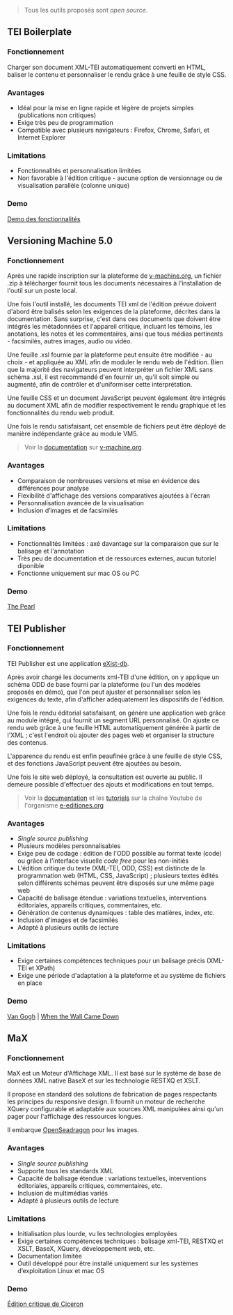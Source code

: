 
> Tous les outils proposés sont *open source*.

## TEI Boilerplate

### Fonctionnement

Charger son document XML-TEI automatiquement converti en HTML, baliser le contenu et personnaliser le rendu grâce à une feuille de style CSS. 

### Avantages

- Idéal pour la mise en ligne rapide et légère de projets simples (publications non critiques) 
- Exige très peu de programmation
- Compatible avec plusieurs navigateurs : Firefox, Chrome, Safari, et Internet Explorer

### Limitations

- Fonctionnalités et personnalisation limitées
- Non favorable à l'édition critique - aucune option de versionnage ou de visualisation parallèle (colonne unique) 

### Demo
[Demo des fonctionnalités](https://dcl.ils.indiana.edu/teibp/content/demo.xml)

## Versioning Machine 5.0

### Fonctionnement

Après une rapide inscription sur la plateforme de [v-machine.org](http://v-machine.org), un fichier .zip à télécharger fournit tous les documents nécessaires à l'installation de l'outil sur un poste local. 

Une fois l'outil installé, les documents TEI xml de l'édition prévue doivent d'abord être balisés selon les exigences de la plateforme, décrites dans la documentation. Sans surprise, c'est dans ces documents que doivent être intégrés les métadonnées et l'appareil critique, incluant les témoins, les anotations, les notes et les commentaires, ainsi que tous médias pertinents - facsimilés, autres images, audio ou vidéo.  

Une feuille .xsl fournie par la plateforme peut ensuite être modifiée - au choix - et appliquée au XML afin de moduler le rendu web de l'édition. Bien que la majorité des navigateurs peuvent interpréter un fichier XML sans schéma .xsl, il est recommandé d'en fournir un, qu'il soit simple ou augmenté, afin de contrôler et d'uniformiser cette interprétation.

Une feuille CSS et un document JavaScript peuvent également être intégrés au document XML afin de modifier respectivement le rendu graphique et les fonctionnalités du rendu web produit. 

Une fois le rendu satisfaisant, cet ensemble de fichiers peut être déployé de manière indépendante grâce au module VM5. 

> Voir la [documentation](http://v-machine.org/documentation/) sur [v-machine.org](http://v-machine.org). 

### Avantages

- Comparaison de nombreuses versions et mise en évidence des différences pour analyse
- Flexibilité d'affichage des versions comparatives ajoutées à l'écran
- Personnalisation avancée de la visualisation
- Inclusion d’images et de facsimilés

### Limitations

- Fonctionnalités limitées : axé davantage sur la comparaison que sur le balisage et l'annotation
- Très peu de documentation et de ressources externes, aucun tutoriel diponible
- Fonctionne uniquement sur mac OS ou PC

### Demo
[The Pearl](http://v-machine.org/samples/pearl.html)

## TEI Publisher

### Fonctionnement

TEI Publisher est une application [eXist-db](http://exist-db.org/exist/apps/homepage/index.html). 

Après avoir chargé les documents xml-TEI d'une édition, on y applique un schéma ODD de base fourni par la plateforme (ou l'un des modèles proposés en démo), que l'on peut ajuster et personnaliser selon les exigences du texte, afin d'afficher adéquatement les dispositifs de l'édition.

Une fois le rendu éditorial satisfaisant, on génère une application web grâce au module intégré, qui fournit un segment URL personnalisé. On ajuste ce rendu web grâce à une feuille HTML automatiquement générée à partir de l'XML ; c'est l'endroit où ajouter des pages web et organiser la structure des contenus. 

L'apparence du rendu est enfin peaufinée grâce à une feuille de style CSS, et des fonctions JavaScript peuvent être ajoutées au besoin. 

Une fois le site web déployé, la consultation est ouverte au public. Il demeure possible d'effectuer des ajouts et modifications en tout temps. 

> Voir la [documentation](https://teipublisher.com/exist/apps/tei-publisher/doc/documentation.xml?odd=docbook&view=div) et les [tutoriels](https://www.youtube.com/watch?v=QuWrfAS2SWM&list=PLx8WACGMjM7mmlJXUW-SdEKw9pEBNMzfW) sur la chaîne Youtube de l'organisme [e-editiones.org](e-editiones.org)

### Avantages

- *Single source publishing*
- Plusieurs modèles personnalisables
- Exige peu de codage : édition de l'ODD possible au format texte (code) ou grâce à l'interface visuelle *code free* pour les non-initiés
- L'édition critique du texte (XML-TEI, ODD, CSS) est distincte de la programmation web (HTML, CSS, JavaScript) ; plusieurs textes édités selon différents schémas peuvent être disposés sur une même page web 
- Capacité de balisage étendue : variations textuelles, interventions éditoriales, appareils critiques, commentaires, etc.
- Génération de contenus dynamiques : table des matières, index, etc.
- Inclusion d'images et de facsimilés
- Adapté à plusieurs outils de lecture

### Limitations

- Exige certaines compétences techniques pour un balisage précis (XML-TEI et XPath)
- Exige une période d'adaptation à la plateforme et au système de fichiers en place

### Demo 
[Van Gogh](https://teipublisher.com/exist/apps/vangogh/let001a.xml?view=page&odd=vangogh&panels=0.2) | [When the Wall Came Down](https://teipublisher.com/exist/apps/dodis-facets/53168.xml?view=body&odd=dodis)

## MaX

### Fonctionnement

MaX est un Moteur d'Affichage XML. Il est basé sur le système de base de données XML native BaseX et sur les technologie RESTXQ et XSLT.

Il propose en standard des solutions de fabrication de pages respectants les principes du responsive design. Il fournit un moteur de recherche XQuery configurable et adaptable aux sources XML manipulées ainsi qu'un pager pour l'affichage des ressources longues.

Il embarque [OpenSeadragon](https://openseadragon.github.io) pour les images.

### Avantages

- *Single source publishing*
- Supporte tous les standards XML
- Capacité de balisage étendue : variations textuelles, interventions éditoriales, appareils critiques, commentaires, etc.
- Inclusion de multimédias variés
- Adapté à plusieurs outils de lecture

### Limitations

- Initialisation plus lourde, vu les technologies employées
- Exige certaines compétences techniques : balisage xml-TEI, RESTXQ et XSLT, BaseX, XQuery, développement web, etc.
- Documentation limitée
- Outil développé pour être installé uniquement sur les systèmes d’exploitation Linux et mac OS

### Demo
[Édition critique de Ciceron](https://www.unicaen.fr/puc/sources/ciceron/FR_livre1.xml/fr_livre1_1/lat_livre1_1)